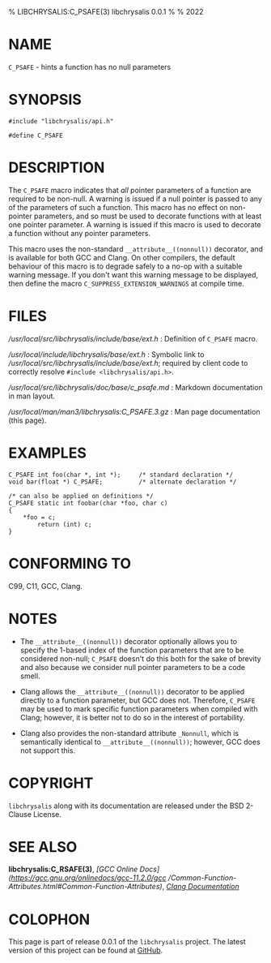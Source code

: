 % LIBCHRYSALIS:C_PSAFE(3) libchrysalis 0.0.1
%
% 2022


# NAME

`C_PSAFE` - hints a function has no null parameters


# SYNOPSIS

```
#include "libchrysalis/api.h"

#define C_PSAFE
```

 
# DESCRIPTION

The `C_PSAFE` macro indicates that _all_ pointer parameters of a function are
required to be non-null. A warning is issued if a null pointer is passed to any
of the parameters of such a function. This macro has no effect on non-pointer
parameters, and so must be used to decorate functions with at least one pointer
parameter. A warning is issued if this macro is used to decorate a function
without any pointer parameters.

This macro uses the non-standard `__attribute__((nonnull))` decorator, and is
available for both GCC and Clang. On other compilers, the default behaviour of
this macro is to degrade safely to a no-op with a suitable warning message. If
you don't want this warning message to be displayed, then define the macro
`C_SUPPRESS_EXTENSION_WARNINGS` at compile time.


# FILES

*/usr/local/src/libchrysalis/include/base/ext.h*
: Definition of `C_PSAFE` macro.

*/usr/local/include/libchrysalis/base/ext.h*
: Symbolic link to */usr/local/src/libchrysalis/include/base/ext.h*; required by
client code to correctly resolve `#include <libchrysalis/api.h>`.

*/usr/local/src/libchrysalis/doc/base/c_psafe.md*
: Markdown documentation in man layout.

*/usr/local/man/man3/libchrysalis:C_PSAFE.3.gz*
: Man page documentation (this page).


# EXAMPLES

```
C_PSAFE int foo(char *, int *);     /* standard declaration */
void bar(float *) C_PSAFE;          /* alternate declaration */

/* can also be applied on definitions */
C_PSAFE static int foobar(char *foo, char c)
{
	*foo = c;
      	return (int) c;
}
```

# CONFORMING TO

C99, C11, GCC, Clang.


# NOTES

- The `__attribute__((nonnull))` decorator optionally allows you to
  specify the 1-based index of the function parameters that are to be
  considered non-null; `C_PSAFE` doesn't do this both for the sake of
  brevity and also because we consider null pointer parameters to be a
  code smell.

- Clang allows the `__attribute__((nonnull))` decorator to be applied
  directly to a function parameter, but GCC does not. Therefore,
  `C_PSAFE` may be used to mark specific function parameters when
  compiled with Clang; however, it is better not to do so in the
  interest of portability.

- Clang also provides the non-standard attribute `_Nonnull`, which is
  semantically identical to `__attribute__((nonnull))`; however, GCC
  does not support this.


# COPYRIGHT

`libchrysalis` along with its documentation are released under the BSD 2-Clause
License.


# SEE ALSO

**libchrysalis:C_RSAFE(3)**, 
*[GCC Online Docs](https://gcc.gnu.org/onlinedocs/gcc-11.2.0/gcc
/Common-Function-Attributes.html#Common-Function-Attributes)*,
*[Clang Documentation](https://clang.llvm.org/docs/AttributeReference.html)*


# COLOPHON

This page is part of release 0.0.1 of the `libchrysalis` project. The latest
version of this project can be found at
[GitHub](https://github.com/achakravarti/libchrysalis).

